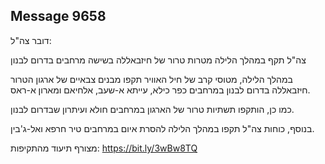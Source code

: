 ## Message 9658

דובר צה"ל:

צה"ל תקף במהלך הלילה מטרות טרור של חיזבאללה בשישה מרחבים בדרום לבנון 

במהלך הלילה, מטוסי קרב של חיל האוויר תקפו מבנים צבאיים של ארגון הטרור חיזבאללה בדרום לבנון במרחבים כפר כילא, עייתא א-שעב, אלחיאם ומארון א-ראס. 

כמו כן, הותקפו תשתיות טרור של הארגון במרחבים חולא ועיתרון שבדרום לבנון.

בנוסף, כוחות צה"ל תקפו במהלך הלילה להסרת איום במרחבים טיר חרפא ואל-ג'בין.

מצורף תיעוד מהתקיפות: https://bit.ly/3wBw8TQ

